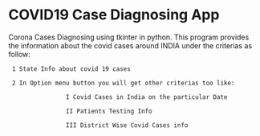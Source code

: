 # COVID19 Case Diagnosing App

Corona Cases Diagnosing using tkinter in python.
This program provides the information about the covid cases around INDIA under the criterias as follow:

     1 State Info about covid 19 cases

     2 In Option menu button you will get other criterias too like:

                    I Covid Cases in India on the particular Date
  
                    II Patients Testing Info
  
                    III District Wise Covid Cases info
